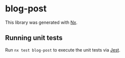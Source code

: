 # blog-post

This library was generated with [Nx](https://nx.dev).

## Running unit tests

Run `nx test blog-post` to execute the unit tests via [Jest](https://jestjs.io).
